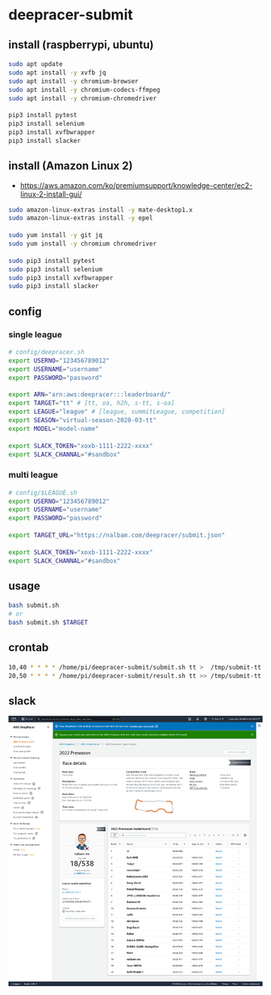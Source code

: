 # deepracer-submit

## install (raspberrypi, ubuntu)

```bash
sudo apt update
sudo apt install -y xvfb jq
sudo apt install -y chromium-browser
sudo apt install -y chromium-codecs-ffmpeg
sudo apt install -y chromium-chromedriver

pip3 install pytest
pip3 install selenium
pip3 install xvfbwrapper
pip3 install slacker
```

## install (Amazon Linux 2)

* <https://aws.amazon.com/ko/premiumsupport/knowledge-center/ec2-linux-2-install-gui/>

```bash
sudo amazon-linux-extras install -y mate-desktop1.x
sudo amazon-linux-extras install -y epel

sudo yum install -y git jq
sudo yum install -y chromium chromedriver

sudo pip3 install pytest
sudo pip3 install selenium
sudo pip3 install xvfbwrapper
sudo pip3 install slacker
```

## config

### single league

```bash
# config/deepracer.sh
export USERNO="123456789012"
export USERNAME="username"
export PASSWORD="password"

export ARN="arn:aws:deepracer:::leaderboard/"
export TARGET="tt" # [tt, oa, h2h, s-tt, s-oa]
export LEAGUE="league" # [league, summitLeague, competition]
export SEASON="virtual-season-2020-03-tt"
export MODEL="model-name"

export SLACK_TOKEN="xoxb-1111-2222-xxxx"
export SLACK_CHANNAL="#sandbox"
```

### multi league

```bash
# config/$LEAGUE.sh
export USERNO="123456789012"
export USERNAME="username"
export PASSWORD="password"

export TARGET_URL="https://nalbam.com/deepracer/submit.json"

export SLACK_TOKEN="xoxb-1111-2222-xxxx"
export SLACK_CHANNAL="#sandbox"
```

## usage

```bash
bash submit.sh
# or
bash submit.sh $TARGET
```

## crontab

```bash
10,40 * * * * /home/pi/deepracer-submit/submit.sh tt >  /tmp/submit-tt.log 2>&1
20,50 * * * * /home/pi/deepracer-submit/result.sh tt >> /tmp/submit-tt.log 2>&1
```

## slack

![submit](./images/submit-tt.png)
